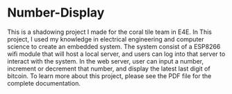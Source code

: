 # Number-Display
This is a shadowing project I made for the coral tile team in E4E. In This project, I used my knowledge in electrical engineering and computer science to create an embedded system. The system consist of a ESP8266 wifi module that will host a local server, and users can log into that server to interact with the system. In the web server, user can input a number, increment or decrement that number, and display the latest last digit of bitcoin. To learn more about this project, please see the PDF file for the complete documentation.
